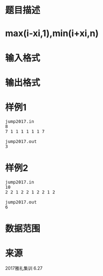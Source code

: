 

# 题目描述



# max(i-xi,1),min(i+xi,n)



# 输入格式



# 输出格式



# 样例1


<pre>jump2017.in
8
7 1 1 1 1 1 1 7

jump2017.out
3
</pre>

# 样例2


<pre>jump2017.in
10
2 2 1 2 2 1 2 2 1 2

jump2017.out
6
</pre>

# 数据范围



# 来源


<p>
2017雅礼集训 6.27
</p>
